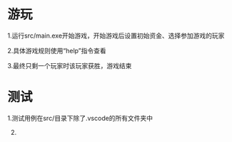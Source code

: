 # 游玩
1.运行src/main.exe开始游戏，开始游戏后设置初始资金、选择参加游戏的玩家

2.具体游戏规则使用“help”指令查看

3.最终只剩一个玩家时该玩家获胜，游戏结束

# 测试
1.测试用例在src/目录下除了.vscode的所有文件夹中

2.
